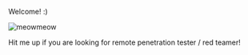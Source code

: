Welcome! :)

![meowmeow](https://github-readme-stats.vercel.app/api?username=yunaranyancat)

Hit me up if you are looking for remote penetration tester / red teamer! 
